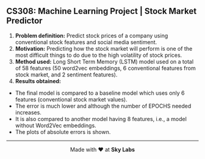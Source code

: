 ## CS308: Machine Learning Project | Stock Market Predictor

1) **Problem definition:** Predict stock prices of a company using conventional stock features and social media sentiment.
2) **Motivation:** Predicting how the stock market will perform is one of the most difficult things to do due to the high volatility of stock prices.
3) **Method used:** Long Short Term Memory (LSTM) model used on a total of 58 features (50 word2vec embeddings, 6 conventional features from stock market, and 2 sentiment features).
4) **Results obtained:**
- The final model is compared to a baseline model which uses only 6 features (conventional stock market values).
- The error is much lower and although the number of EPOCHS needed increases.
- It is also compared to another model having 8 features, i.e., a model without Word2Vec embeddings.
- The plots of absolute errors is shown.
---
<p align="center"> Made with ❤️ at <b>Sky Labs</b></p>
